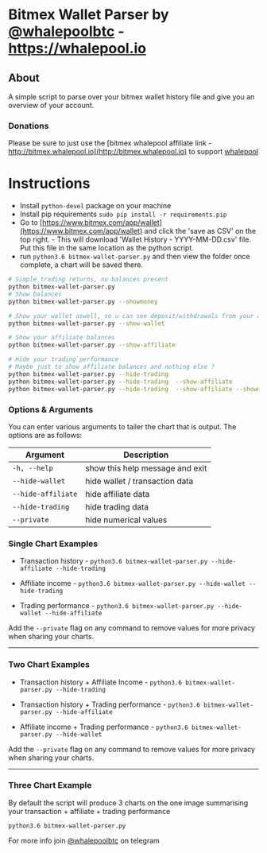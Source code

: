 # Bitmex Wallet Parser by [@whalepoolbtc](https://t.me/whalepoolbtc) - https://whalepool.io

## About
A simple script to parse over your bitmex wallet history file and give you an overview of your account.

### Donations
Please be sure to just use the [bitmex whalepool affiliate link - http://bitmex.whalepool.io](http://bitmex.whalepool.io) to support [whalepool](https://t.me/whalepoolbtc)

# Instructions
- Install `python-devel` package on your machine
- Install pip requirements `sudo pip install -r requirements.pip`
- Go to [https://www.bitmex.com/app/wallet](https://www.bitmex.com/app/wallet) and click the 'save as CSV' on the top right.  - This will download 'Wallet History - YYYY-MM-DD.csv' file. Put this file in the same location as the python script.
- run `python3.6 bitmex-wallet-parser.py` and then view the folder once complete, a chart will be saved there.

```bash
# Simple trading returns, no balances present
python bitmex-wallet-parser.py
# Show balances
python bitmex-wallet-parser.py --showmoney

# Show your wallet aswell, so u can see deposit/withdrawals from your account
python bitmex-wallet-parser.py --show-wallet

# Show your affiliate balances
python bitmex-wallet-parser.py --show-affiliate

# Hide your trading performance
# Maybe just to show affiliate balances and nothing else ? 
python bitmex-wallet-parser.py --hide-trading 
python bitmex-wallet-parser.py --hide-trading  --show-affiliate
python bitmex-wallet-parser.py --hide-trading  --show-affiliate --showmoney
```


### Options & Arguments
You can enter various arguments to tailer the chart that is output.
The options are as follows:

| Argument | Description |
| -------- | ----------- |
| `-h, --help` | show this help message and exit |
| `--hide-wallet` | hide wallet / transaction data |
| `--hide-affiliate` | hide affiliate data |
| `--hide-trading` | hide trading data |
| `--private` | hide numerical values |



### Single Chart Examples

- Transaction history  -
	`python3.6 bitmex-wallet-parser.py --hide-affiliate --hide-trading`

- Affiliate income  -
	`python3.6 bitmex-wallet-parser.py --hide-wallet --hide-trading`

- Trading performance  -
	`python3.6 bitmex-wallet-parser.py --hide-wallet --hide-affiliate`

Add the `--private` flag on any command to remove values for more privacy when sharing your charts.

------

### Two Chart Examples

- Transaction history + Affiliate Income  -
	`python3.6 bitmex-wallet-parser.py --hide-trading`

- Transaction history + Trading performance  -
	`python3.6 bitmex-wallet-parser.py --hide-affiliate`

- Affiliate income + Trading performance  -
	`python3.6 bitmex-wallet-parser.py --hide-wallet`

Add the `--private` flag on any command to remove values for more privacy when sharing your charts.


------

### Three Chart Example

By default the script will produce 3 charts on the one image summarising your transaction + affiliate + trading performance

`python3.6 bitmex-wallet-parser.py`


For more info join [@whalepoolbtc](https://t.me/whalepoolbtc) on telegram
